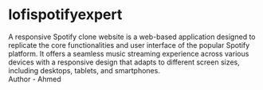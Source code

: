 # lofispotifyexpert
A responsive Spotify clone website is a web-based application designed to replicate the core functionalities and user interface of the popular Spotify platform. It offers a seamless music streaming experience across various devices with a responsive design that adapts to different screen sizes, including desktops, tablets, and smartphones.
<br>
Author - Ahmed
